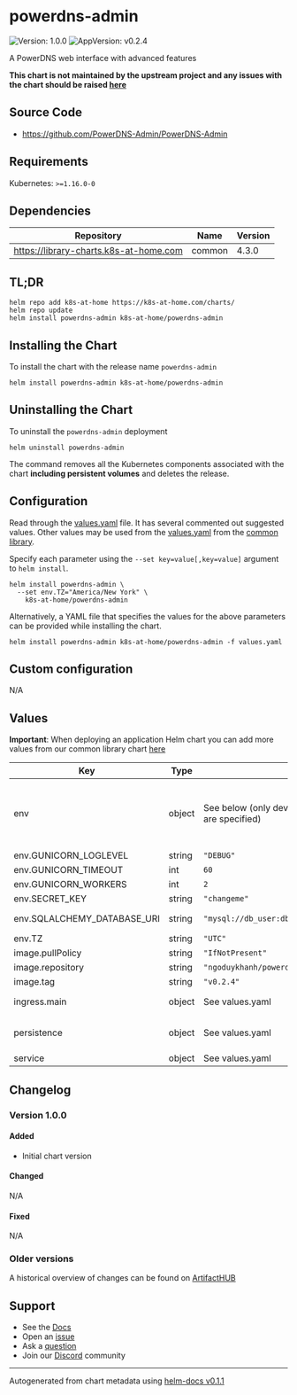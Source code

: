 # powerdns-admin

![Version: 1.0.0](https://img.shields.io/badge/Version-1.0.0-informational?style=flat-square) ![AppVersion: v0.2.4](https://img.shields.io/badge/AppVersion-v0.2.4-informational?style=flat-square)

A PowerDNS web interface with advanced features

**This chart is not maintained by the upstream project and any issues with the chart should be raised [here](https://github.com/k8s-at-home/charts/issues/new/choose)**

## Source Code

* <https://github.com/PowerDNS-Admin/PowerDNS-Admin>

## Requirements

Kubernetes: `>=1.16.0-0`

## Dependencies

| Repository | Name | Version |
|------------|------|---------|
| https://library-charts.k8s-at-home.com | common | 4.3.0 |

## TL;DR

```console
helm repo add k8s-at-home https://k8s-at-home.com/charts/
helm repo update
helm install powerdns-admin k8s-at-home/powerdns-admin
```

## Installing the Chart

To install the chart with the release name `powerdns-admin`

```console
helm install powerdns-admin k8s-at-home/powerdns-admin
```

## Uninstalling the Chart

To uninstall the `powerdns-admin` deployment

```console
helm uninstall powerdns-admin
```

The command removes all the Kubernetes components associated with the chart **including persistent volumes** and deletes the release.

## Configuration

Read through the [values.yaml](./values.yaml) file. It has several commented out suggested values.
Other values may be used from the [values.yaml](https://github.com/k8s-at-home/library-charts/tree/main/charts/stable/common/values.yaml) from the [common library](https://github.com/k8s-at-home/library-charts/tree/main/charts/stable/common).

Specify each parameter using the `--set key=value[,key=value]` argument to `helm install`.

```console
helm install powerdns-admin \
  --set env.TZ="America/New York" \
    k8s-at-home/powerdns-admin
```

Alternatively, a YAML file that specifies the values for the above parameters can be provided while installing the chart.

```console
helm install powerdns-admin k8s-at-home/powerdns-admin -f values.yaml
```

## Custom configuration

N/A

## Values

**Important**: When deploying an application Helm chart you can add more values from our common library chart [here](https://github.com/k8s-at-home/library-charts/tree/main/charts/stable/common)

| Key | Type | Default | Description |
|-----|------|---------|-------------|
| env | object | See below (only deviations from the default settings are specified) | environment variables. See [undocumented configs](https://github.com/PowerDNS-Admin/PowerDNS-Admin/blob/master/configs/docker_config.py) and [application docs](# https://github.com/PowerDNS-Admin/PowerDNS-Admin/blob/master/configs/development.py) for more details. |
| env.GUNICORN_LOGLEVEL | string | `"DEBUG"` | Gunicorn loglevel to use |
| env.GUNICORN_TIMEOUT | int | `60` | Timeout for Gunicorn workers |
| env.GUNICORN_WORKERS | int | `2` | How many Gunicorn workers to spawn |
| env.SECRET_KEY | string | `"changeme"` | Unique app Key |
| env.SQLALCHEMY_DATABASE_URI | string | `"mysql://db_user:db_pass@db_host/powerdns_admin"` | Database connection string - if not set uses internal sqlite db |
| env.TZ | string | `"UTC"` | Application Timezone |
| image.pullPolicy | string | `"IfNotPresent"` | image pull policy |
| image.repository | string | `"ngoduykhanh/powerdns-admin"` | image repository |
| image.tag | string | `"v0.2.4"` | image tag |
| ingress.main | object | See values.yaml | Enable and configure ingress settings for the chart under this key. |
| persistence | object | See values.yaml | Configure persistence settings for the chart under this key. this persists the internal sqlite DB if no other database is enabled |
| service | object | See values.yaml | Configures service settings for the chart. |

## Changelog

### Version 1.0.0

#### Added

* Initial chart version

#### Changed

N/A

#### Fixed

N/A

### Older versions

A historical overview of changes can be found on [ArtifactHUB](https://artifacthub.io/packages/helm/k8s-at-home/powerdns-admin?modal=changelog)

## Support

- See the [Docs](https://docs.k8s-at-home.com/our-helm-charts/getting-started/)
- Open an [issue](https://github.com/k8s-at-home/charts/issues/new/choose)
- Ask a [question](https://github.com/k8s-at-home/organization/discussions)
- Join our [Discord](https://discord.gg/sTMX7Vh) community

----------------------------------------------
Autogenerated from chart metadata using [helm-docs v0.1.1](https://github.com/k8s-at-home/helm-docs/releases/v0.1.1)
